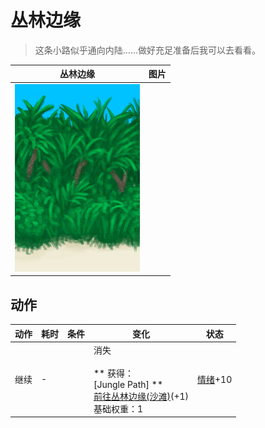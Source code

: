 # 丛林边缘  
> 这条小路似乎通向内陆……做好充足准备后我可以去看看。  
  
  丛林边缘  |   图片   
 ----  |  ----:   
   |  <img decoding="async" src="Sprite/JunglePatch.png" href="a.md" style="max-width:300px;max-height:300px;">   
  
## 动作  
动作  |  耗时  |  条件  |  变化  |  状态  
----  |  ----  |  ----  |  ----  |  ----  
继续<br>  |  -  |    |  消失<br><br>** 获得： **<br>** [Jungle Path] **<br>  [前往丛林边缘(沙滩)](Path_BeachToOutskirts.md)(+1)<br>基础权重：1<br>  |  [情绪](Morale.md)+10  
